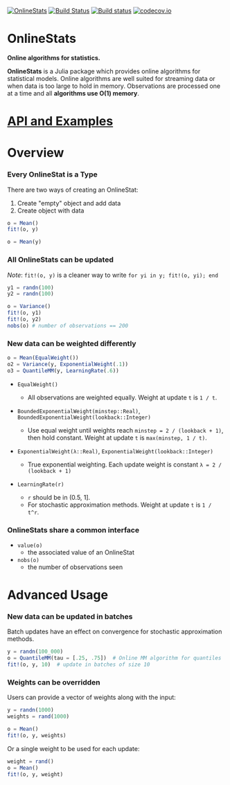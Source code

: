 [![OnlineStats](http://pkg.julialang.org/badges/OnlineStats_0.4.svg)](http://pkg.julialang.org/?pkg=OnlineStats&ver=0.4)
[![Build Status](https://travis-ci.org/joshday/OnlineStats.jl.svg)](https://travis-ci.org/joshday/OnlineStats.jl)
[![Build status](https://ci.appveyor.com/api/projects/status/x2t1ey2sgbmow1a4/branch/master?svg=true)](https://ci.appveyor.com/project/joshday/onlinestats-jl/branch/master)
[![codecov.io](https://codecov.io/github/joshday/OnlineStats.jl/coverage.svg?branch=master)](https://codecov.io/github/joshday/OnlineStats.jl?branch=master)


# OnlineStats

**Online algorithms for statistics.**

**OnlineStats** is a Julia package which provides online algorithms for statistical models.  Online algorithms are well suited for streaming data or when data is too large to hold in memory.  Observations are processed one at a time and all **algorithms use O(1) memory**.


# [API and Examples](doc/api.md)

# Overview

### Every OnlineStat is a Type

There are two ways of creating an OnlineStat:

1. Create "empty" object and add data
2. Create object with data

```julia
o = Mean()
fit!(o, y)

o = Mean(y)
```

### All OnlineStats can be updated

*Note*: `fit!(o, y)` is a cleaner way to write `for yi in y; fit!(o, yi); end`

```julia
y1 = randn(100)
y2 = randn(100)

o = Variance()
fit!(o, y1)
fit!(o, y2)
nobs(o) # number of observations == 200
```



### New data can be weighted differently

```julia
o = Mean(EqualWeight())
o2 = Variance(y, ExponentialWeight(.1))
o3 = QuantileMM(y, LearningRate(.6))
```

- `EqualWeight()`
    - All observations are weighted equally.  Weight at update `t` is `1 / t`.

- `BoundedExponentialWeight(minstep::Real)`, `BoundedExponentialWeight(lookback::Integer)`
    - Use equal weight until weights reach `minstep = 2 / (lookback + 1)`, then hold constant.  Weight at update `t` is `max(minstep, 1 / t)`.

- `ExponentialWeight(λ::Real)`, `ExponentialWeight(lookback::Integer)`
    - True exponential weighting.  Each update weight is constant `λ = 2 / (lookback + 1)`

- `LearningRate(r)`
    - `r` should be in (0.5, 1].
    - For stochastic approximation methods.  Weight at update `t` is `1 / t^r`.

### OnlineStats share a common interface

- `value(o)`
    - the associated value of an OnlineStat
- `nobs(o)`
    - the number of observations seen


# Advanced Usage

### New data can be updated in batches

Batch updates have an effect on convergence for stochastic approximation methods.
```julia
y = randn(100_000)
o = QuantileMM(tau = [.25, .75])  # Online MM algorithm for quantiles
fit!(o, y, 10)  # update in batches of size 10
```

### Weights can be overridden

Users can provide a vector of weights along with the input:
```julia
y = randn(1000)
weights = rand(1000)

o = Mean()
fit!(o, y, weights)
```

Or a single weight to be used for each update:
```julia
weight = rand()
o = Mean()
fit!(o, y, weight)
```
